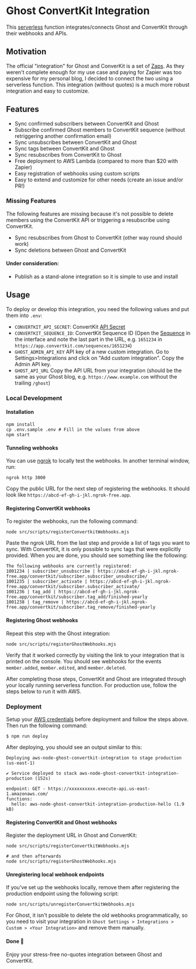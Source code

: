 # Ghost ConvertKit Integration

This [serverless](https://github.com/serverless/serverless) function integrates/connects Ghost and ConvertKit through their webhooks and APIs.

## Motivation

The official "integration" for Ghost and ConverKit is a set of [Zaps](https://ghost.org/integrations/convertkit/#sync-ghost-members-to-convertkit). As they weren't complete enough for my use case and paying for Zapier was too expensive for my personal blog, I decided to connect the two using a serverless function. This integration (without quotes) is a much more robust integration and easy to customize.

## Features

- Sync confirmed subscribers between ConvertKit and Ghost
- Subscribe confirmed Ghost members to ConvertKit sequence (without retriggering another confirmation email)
- Sync unsubscribes between ConvertKit and Ghost
- Sync tags between ConvertKit and Ghost
- Sync resubscribes from ConvertKit to Ghost
- Free deployment to AWS Lambda (compared to more than $20 with Zapier)
- Easy registration of webhooks using custom scripts
- Easy to extend and customize for other needs (create an issue and/or PR!)

### Missing Features

The following features are missing because it's not possible to delete members using the ConvertKit API or triggering a resubscribe using ConvertKit.

- Sync resubscribes from Ghost to ConvertKit (other way round should work)
- Sync deletions between Ghost and ConvertKit

#### Under consideration:

- Publish as a stand-alone integration so it is simple to use and install

## Usage

To deploy or develop this integration, you need the following values and put them into `.env`:

- `CONVERTKIT_API_SECRET`: ConvertKit [API Secret](https://app.convertkit.com/account_settings/advanced_settings)
- `CONVERTKIT_SEQUENCE_ID`: ConvertKit Sequence ID (Open the [Sequence](https://app.convertkit.com/sequences) in the interface and note the last part in the URL, e.g. `1651234` in `https://app.convertkit.com/sequences/1651234`)
- `GHOST_ADMIN_API_KEY` API key of a new custom integration. Go to Settings>Integrations and click on "Add custom integration". Copy the Admin API key.
- `GHOST_API_URL` Copy the API URL from your integration (should be the same as your Ghost blog, e.g. `https://www.example.com` without the trailing `/ghost`)

### Local Development

#### Installation

```
npm install
cp .env.sample .env # Fill in the values from above
npm start
```

#### Tunneling webhooks

You can use [ngrok](https://ngrok.com/docs/getting-started/) to locally test the webhooks. In another terminal window, run:

```
ngrok http 3000
```

Copy the public URL for the next step of registering the webhooks. It should look like `https://abcd-ef-gh-i-jkl.ngrok-free.app`.

#### Registering ConvertKit webhooks

To register the webhooks, run the following command:

```
node src/scripts/registerConvertkitWebhooks.mjs
```

Paste the ngrok URL from the last step and provide a list of tags you want to sync. With ConvertKit, it is only possible to sync tags that were explicitly provided. When you are done, you should see something like the following:

```
The following webhooks are currently registered:
1001234 | subscriber_unsubscribe | https://abcd-ef-gh-i-jkl.ngrok-free.app/convertkit/subscriber.subscriber_unsubscribe/
1001235 | subscriber_activate | https://abcd-ef-gh-i-jkl.ngrok-free.app/convertkit/subscriber.subscriber_activate/
1001236 | tag_add | https://abcd-ef-gh-i-jkl.ngrok-free.app/convertkit/subscriber.tag_add/finished-yearly
1001238 | tag_remove | https://abcd-ef-gh-i-jkl.ngrok-free.app/convertkit/subscriber.tag_remove/finished-yearly
```

#### Registering Ghost webhooks

Repeat this step with the Ghost integration:

```
node src/scripts/registerGhostWebhooks.mjs
```

Verify that it worked correctly by visiting the link to your integration that is printed on the console. You should see webhooks for the events `member.added`, `member.edited`, and `member.deleted`.

After completing those steps, ConvertKit and Ghost are integrated through your locally running serverless function. For production use, follow the steps below to run it with AWS.

### Deployment

Setup your [AWS credentials](https://www.serverless.com/framework/docs/providers/aws/guide/credentials/) before deployment and follow the steps above. Then run the following command:

```
$ npm run deploy
```

After deploying, you should see an output similar to this:

```
Deploying aws-node-ghost-convertkit-integration to stage production (us-east-1)

✔ Service deployed to stack aws-node-ghost-convertkit-integration-production (152s)

endpoint: GET - https://xxxxxxxxxx.execute-api.us-east-1.amazonaws.com/
functions:
  hello: aws-node-ghost-convertkit-integration-production-hello (1.9 kB)
```

#### Registering ConvertKit and Ghost webhooks

Register the deployment URL in Ghost and ConvertKit:

```
node src/scripts/registerConvertkitWebhooks.mjs

# and then afterwards
node src/scripts/registerGhostWebhooks.mjs
```

#### Unregistering local webhook endpoints

If you've set up the webhooks locally, remove them after registering the production endpoint using the following script:

```
node src/scripts/unregisterConvertkitWebhooks.mjs
```

For Ghost, it isn't possible to delete the old webhooks programmatically, so you need to visit your integration in `Ghost Settings > Integrations > Custom > <Your Integration>` and remove them manually.

#### Done 🎉

Enjoy your stress-free no-quotes integration between Ghost and ConvertKit.
